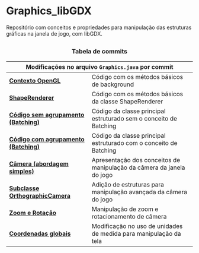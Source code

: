 <h1>Graphics_libGDX</h1>
<p>Repositório com conceitos e propriedades para manipulação das estruturas gráficas na janela de jogo, com libGDX.</p>
<h2></h2>
<h3 align="center">Tabela de commits</h3>
<div>
  <table align="center">
    <thead><th colspan="2">Modificações no arquivo <code>Graphics.java</code> por commit</th></thead>
    <tr>
      <td>
        <a href="https://github.com/luc-gh/Graphics_libGDX/blob/6a4411ba3f858b6683fa97e884b1e6dc9f70a483/core/src/com/libgdx/graficos/Graphics.java">
        <b>Contexto OpenGL</b></a>
      </td>
      <td>Código com os métodos básicos de background</td>
    </tr>
    <tr>
      <td>
        <a href="https://github.com/luc-gh/Graphics_libGDX/blob/b81c8df879ed651635076d95b4db62e35f9fe293/core/src/com/libgdx/graficos/Graphics.java">
        <b>ShapeRenderer</b></a>
      </td>
      <td>Código com os métodos básicos da classe ShapeRenderer</td>
    </tr>
    <tr>
      <td>
        <a href="https://github.com/luc-gh/Graphics_libGDX/blob/9147ec3312b25e631ac06aa7dcdcbd2493d47d54/core/src/com/libgdx/graficos/Graphics.java">
        <b>Código sem agrupamento (Batching)</b></a>
      </td>
      <td>Código da classe principal estruturado sem o conceito de Batching</td>
    </tr>
    <tr>
      <td>
        <a href="https://github.com/luc-gh/Graphics_libGDX/blob/11014c473f5114168f061165e9afea5228d52a91/core/src/com/libgdx/graficos/Graphics.java">
        <b>Código com agrupamento (Batching)</b></a>
      </td>
      <td>Código da classe principal estruturado com o conceito de Batching</td>
    </tr>
    <tr>
      <td>
        <a href="https://github.com/luc-gh/Graphics_libGDX/blob/4212a29e879ad00df44062517e98188ff2dd7edd/core/src/com/libgdx/graficos/Graphics.java">
        <b>Câmera (abordagem simples)</b></a>
      </td>
      <td>Apresentação dos conceitos de manipulação da câmera da janela do jogo</td>
    </tr>
    <tr>
      <td>
        <a href="https://github.com/luc-gh/Graphics_libGDX/blob/93331763ceb6809f0b258d5c00248b49902e819d/core/src/com/libgdx/graficos/Graphics.java">
        <b>Subclasse OrthographicCamera</b></a>
      </td>
      <td>Adição de estruturas para manipulação avançada da câmera do jogo</td>
    </tr>
    <tr>
      <td>
        <a href="https://github.com/luc-gh/Graphics_libGDX/blob/eb6a17f4c6353c8c44fe5b03024c462b2358e720/core/src/com/libgdx/graficos/Graphics.java">
        <b>Zoom e Rotação</b></a>
      </td>
      <td>Manipulação de zoom e rotacionamento de câmera</td>
    </tr>
    <tr>
      <td>
        <a href="https://github.com/luc-gh/Graphics_libGDX/blob/main/core/src/com/libgdx/graficos/Graphics.java">
        <b>Coordenadas globais</b></a>
      </td>
      <td>Modificação no uso de unidades de medida para manipulação da tela</td>
    </tr>
  </table>
</div>
